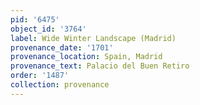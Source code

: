 ```yaml
---
pid: '6475'
object_id: '3764'
label: Wide Winter Landscape (Madrid)
provenance_date: '1701'
provenance_location: Spain, Madrid
provenance_text: Palacio del Buen Retiro
order: '1487'
collection: provenance
---
```

